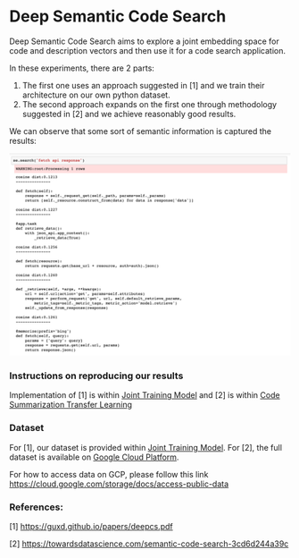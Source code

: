 # Deep Semantic Code Search
Deep Semantic Code Search aims to explore a joint embedding space for code and description vectors and then use it for a code search application. 


In these experiments, there are 2 parts:

1. The first one uses an approach suggested in [1] and we train their architecture on our own python dataset.
2. The second approach expands on the first one through methodology suggested in [2] and we achieve reasonably good results.

We can observe that some sort of semantic information is captured the results:

![Query Results](screenshot.png) 


### Instructions on reproducing our results

Implementation of [1] is within [Joint Training Model](pytorch_model) and [2] is within [Code Summarization Transfer Learning](code_summarization_transfer_learning)

### Dataset

For [1], our dataset is provided within [Joint Training Model](pytorch_model).
For [2], the full dataset is available on [Google Cloud Platform](http://storage.googleapis.com/deep-code-search-models/).

For how to access data on GCP, please follow this link https://cloud.google.com/storage/docs/access-public-data 

### References:

[1] https://guxd.github.io/papers/deepcs.pdf

[2] https://towardsdatascience.com/semantic-code-search-3cd6d244a39c